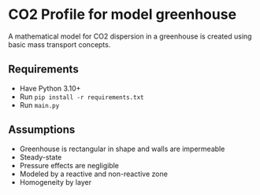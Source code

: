 # CO2 Profile for model greenhouse

A mathematical model for CO2 dispersion in a greenhouse is created using basic mass transport concepts. 

## Requirements
* Have Python 3.10+
* Run `pip install -r requirements.txt`
* Run `main.py`

## Assumptions
* Greenhouse is rectangular in shape and walls are impermeable
* Steady-state
* Pressure effects are negligible
* Modeled by a reactive and non-reactive zone
* Homogeneity by layer
